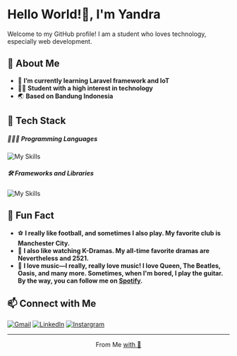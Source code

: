 # Hello World!👋, I'm Yandra

Welcome to my GitHub profile! I am a student who loves technology, especially web development.

## 🚀 About Me
- 🌱 **I’m currently learning Laravel framework and IoT**
- 🧑🏻 **Student with a high interest in technology**
- 🌏 **Based on Bandung Indonesia**

## 🔧 Tech Stack
##### 👨🏻‍💻 Programming Languages
![My Skills](https://go-skill-icons.vercel.app/api/icons?i=html,css,js,php)

##### 🛠 Frameworks and Libraries
![My Skills](https://go-skill-icons.vercel.app/api/icons?i=codeigniter,bootstrap,chartjs)

## 🌻 Fun Fact
- ⚽️ **I really like football, and sometimes I also play. My favorite club is Manchester City.**
- 🦋 **I also like watching K-Dramas. My all-time favorite dramas are Nevertheless and 2521.**
- 🎸 **I love music—I really, really love music! I love Queen, The Beatles, Oasis, and many more. Sometimes, when I'm bored, I play the guitar. By the way, you can follow me on [Spotify](https://open.spotify.com/user/31ue7gnqj7fyiovbwy4scbwkb7sm?si=ac8cbf4fe99840f2).** 

## 📫 Connect with Me
[![Gmail](https://img.shields.io/badge/Gmail-D14836?style=for-the-badge&logo=gmail&logoColor=white)](mailto:yandrajafarsidiq8@gmail.com) [![LinkedIn]( https://img.shields.io/badge/LinkedIn-0077B5?style=for-the-badge&logo=linkedin&logoColor=white)](https://id.linkedin.com/in/yandra-jafar-sidiq-714770352) [![Instargram](
https://img.shields.io/badge/Instagram-E4405F?style=for-the-badge&logo=instagram&logoColor=white)](https://www.instagram.com/y.jafarsidiq) 

---

<p align="center">From Me <a href="https://github.com/yandrajs"> with 💙
</p>

